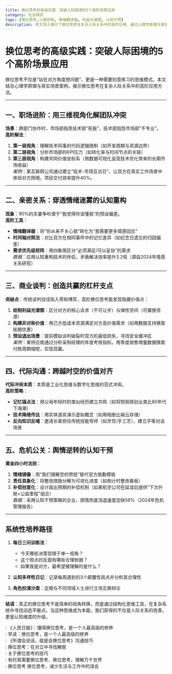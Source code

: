 ```yaml
---
title: 换位思考的高级实践：突破人际困境的5个高阶场景应用
category: 社会探究
tags: [换位思考,三维视角, 情绪翻译器, 利益光谱图, 认知干预]
description: 本文深入探讨了换位思考在复杂人际关系中的高阶应用，通过心理学原理与真实案例的结合，展示了如何在职场冲突、亲密关系、商业谈判、代际沟通及危机公关五个关键场景中运用高级换位思考技巧。文章提供了具体的工具和方法，如三维视角、情绪翻译器、利益光谱图等，并提出了系统性的培养路径，包括每日三问训练法、认知多样性日记和角色扮演沙盘等。适合希望提升人际交往能力、寻求解决复杂沟通问题方法的读者阅读。真正的换位思考不仅是视角的转换，更是认知维度的升级。
---
```

# 换位思考的高级实践：突破人际困境的5个高阶场景应用  

换位思考不仅是“站在对方角度想问题”，更是一种需要刻意练习的思维模式。本文结合心理学原理与真实场景案例，揭示换位思考在复杂人际关系中的高阶应用方法。  

---

## 一、职场进阶：用三维视角化解团队冲突  
**场景**：跨部门协作时，市场部指责技术部“死板”，技术部抱怨市场部“不专业”。  
**高阶解法**：  
1. **第一层视角**：理解技术同事的代码逻辑限制（如开发周期与资源边界）  
2. **第二层视角**：分析市场部的KPI压力（如转化率与时间节点的关联）  
3. **第三层视角**：构建共同价值坐标系（用数据可视化呈现技术优化带来的长期市场收益）  
*案例*：某互联网公司通过建立“技术-市场互访日”，让双方在真实工作场景中体验对方困境，项目交付效率提升40%。  

---

## 二、亲密关系：穿透情绪迷雾的认知重构  
**现象**：90%的夫妻争吵源于“我觉得你该懂我”的预设偏差。  
**高阶工具**：  
- **情绪翻译器**：将“你从来不关心我”转化为“我需要更多情感回应”  
- **时间轴对照法**：对比双方在相同事件中的记忆差异（如纪念日遗忘的归因偏差）  
- **需求优先级矩阵**：用四象限区分“必须满足/可以妥协”的需求  
*数据*：应用认知重构技术的伴侣，矛盾解决效率提升3.2倍（源自2024年情感关系研究）  

---

## 三、商业谈判：创造共赢的杠杆支点  
**突破点**：传统谈判往往陷入零和博弈，高阶换位思考能发现隐藏价值点：  
1. **绘制利益光谱图**：区分对方的核心诉求（不可让步）与弹性空间（可置换资源）  
2. **构建非对称价值**：用己方低成本资源满足对方高价值需求（如用数据支持换取账期优惠）  
3. **预设退出场景**：提前模拟谈判破裂时双方的最低损失，寻找安全缓冲区  
*案例*：某供应商通过分析采购经理的年度考核指标，用季度销售增量数据换取付款周期缩短，实现双赢。  

---

## 四、代际沟通：跨越时空的价值对齐  
**代际冲突本质**：本质是工业化思维与数字化思维的范式冲突。  
**高阶策略**：  
- **记忆锚点法**：用父母年轻时的类似经历建立共鸣（如将短视频创业类比80年代下海潮）  
- **技术降维传达**：用实体道具演示虚拟概念（如用相册比喻云存储）  
- **反向知识反哺**：邀请长辈担任传统技能导师（如烹饪/手工艺），建立平等对话场景  

---

## 五、危机公关：舆情逆转的认知干预  
**黄金四小时法则**：  
1. **情绪镜像**：用“我们理解您的愤怒”替代官方致歉模板  
2. **责任具象化**：将整改措施分解为可视化进度（如倒计时整改看板）  
3. **补偿创意化**：设计超出预期的补偿机制（如某航空公司在延误后提供“下次升舱+公益里程”组合）  
*数据*：采用认知干预策略的企业，舆情热度消退速度加快58%（2024年危机管理报告）  

---

## 系统性培养路径  
1. **每日三问训练法**：  
   - 今天哪些决策受限于单一视角？  
   - 这个观点的反面有哪些合理依据？  
   - 如果我是对方，最希望被理解的是什么？  

2. **认知多样性日记**：记录每周遇到的3个颠覆性观点并分析其合理性  

3. **角色扮演沙盘**：定期与不同领域人士进行立场互换辩论  

---

**结语**：真正的换位思考不是简单的视角转换，而是通过结构化思维工具，在复杂系统中寻找动态平衡点。当这种思维成为本能，我们获得的不仅是人际关系的改善，更是认知维度的升级。  

: 《人民日报》：懂得换位思考，是一个人最高级的修养  
: 早读：换位思考，是一个人最高级的修养  
: 《所谓会说话，就是会换位思考》沟通技巧  
: 换位思考：在对立中寻找解脱  
: 关于换位思考的技巧  
: 有时真需要换位思考、换位思考，理解万千世界  
: 换位思考 换位思考，减少生活与工作中的误会
